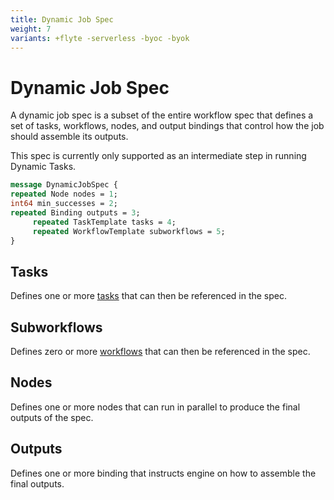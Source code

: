 ```yaml
---
title: Dynamic Job Spec
weight: 7
variants: +flyte -serverless -byoc -byok
---
```


# Dynamic Job Spec

A dynamic job spec is a subset of the entire workflow spec that defines a set of tasks, workflows, nodes, and output bindings that control how the job should assemble its outputs.

This spec is currently only supported as an intermediate step in running Dynamic Tasks.

```protobuf
message DynamicJobSpec {
repeated Node nodes = 1;
int64 min_successes = 2;
repeated Binding outputs = 3;
     repeated TaskTemplate tasks = 4;
     repeated WorkflowTemplate subworkflows = 5;
}
```
## Tasks
Defines one or more [tasks](../../tasks)  that can then be referenced in the spec.

## Subworkflows
Defines zero or more [workflows](../../workflows) that can then be referenced in the spec.

## Nodes
Defines one or more nodes that can run in parallel to produce the final outputs of the spec.

## Outputs
Defines one or more binding that instructs engine on how to assemble the final outputs.

